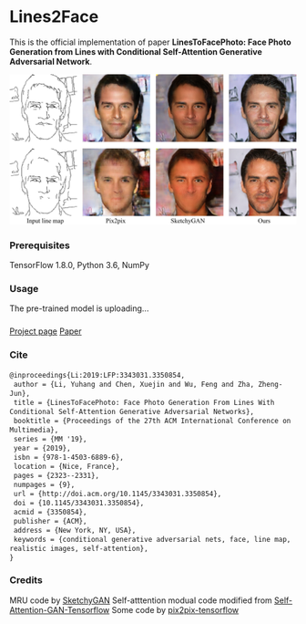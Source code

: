 # Lines2Face
This is the official implementation of paper **LinesToFacePhoto: Face Photo Generation from Lines with Conditional Self-Attention Generative Adversarial Network**. 

![teaser](images/teaser.png "teaser")

### Prerequisites
TensorFlow 1.8.0, Python 3.6, NumPy

### Usage
The pre-trained model is uploading...

### 
[Project page](https://liyuhangustc.github.io/Lines2Face/)
[Paper](https://arxiv.org/abs/1910.08914)

### Cite
```
@inproceedings{Li:2019:LFP:3343031.3350854,
 author = {Li, Yuhang and Chen, Xuejin and Wu, Feng and Zha, Zheng-Jun},
 title = {LinesToFacePhoto: Face Photo Generation From Lines With Conditional Self-Attention Generative Adversarial Networks},
 booktitle = {Proceedings of the 27th ACM International Conference on Multimedia},
 series = {MM '19},
 year = {2019},
 isbn = {978-1-4503-6889-6},
 location = {Nice, France},
 pages = {2323--2331},
 numpages = {9},
 url = {http://doi.acm.org/10.1145/3343031.3350854},
 doi = {10.1145/3343031.3350854},
 acmid = {3350854},
 publisher = {ACM},
 address = {New York, NY, USA},
 keywords = {conditional generative adversarial nets, face, line map, realistic images, self-attention},
} 
```

### Credits
MRU code by [SketchyGAN](https://github.com/wchen342/SketchyGAN)
Self-atttention modual code modified from [Self-Attention-GAN-Tensorflow](https://github.com/taki0112/Self-Attention-GAN-Tensorflow)
Some code by [pix2pix-tensorflow](https://github.com/affinelayer/pix2pix-tensorflow)
